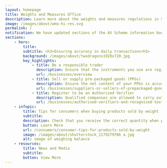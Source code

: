 ```yaml
---
layout: homepage
title: Weights and Measures Office
description: Learn more about the weights and measures regulations in Singapore.
image: /images/about/wmo-hi-res.svg
permalink: /
notification: We have updated sections of the AV Scheme information booklet to clarify on requirements pertaining to conflicts of interest, effective from 04 June 2021. To learn more, click <a href= "/news-and-media/circulars/update-to-the-av-scheme-information-booklet-on-conflict-of-interest"> here</a>.
sections:
    - hero:
        title: 
        subtitle: <h3>Ensuring accuracy in daily transactions<h3>
        background: /images/about/twodragons1920x720.jpg
        key_highlights:
            - title: Be a responsible trader
              description: Ensure that the instruments you use are registered and verified to be accurate
              url: /businesses/overview
            - title: Sell or supply pre-packaged goods (PPGs)
              description: Ensure the net content of your PPGs is accurately stated on the package or label
              url: /businesses/suppliers-or-sellers-of-prepackaged-goods
            - title: Register to be an Authorised Verifier
              description: Qualified companies are allowed to carry out the verification of weighing and measuring instruments for trade use
              url: /businesses/authorised-verifiers-and-recognised-testing-laboratories
    - infopic:
        title: Tips for consumers when buying products sold by weight
        subtitle: 
        description: Check that you receive the correct quantity when purchasing goods sold by weight.
        button: Learn More
        url: /consumers/consumer-tips-for-products-sold-by-weight
        image: /images/about/shutterstock_1179279766 a.jpg
        alt: image of weighing balance
    - resources:
        title: News and Media
        subtitle:
        button: View More
---
```


